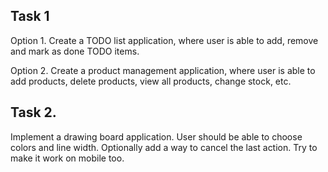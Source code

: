 ## Task 1

Option 1. Create a TODO list application, where user is able to add, remove and mark as done TODO
items.

Option 2. Create a product management application, where user is able to add products, delete
products, view all products, change stock, etc.

## Task 2.

Implement a drawing board application. User should be able to choose colors and line width.
Optionally add a way to cancel the last action. Try to make it work on mobile too.
